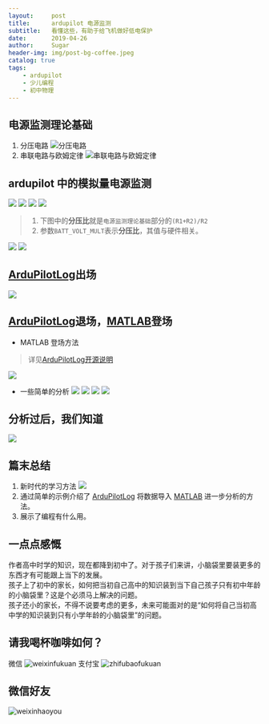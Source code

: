 ```yaml
---
layout:     post
title:      ardupilot 电源监测
subtitle:   看懂这些，有助于给飞机做好低电保护
date:       2019-04-26
author:     Sugar
header-img: img/post-bg-coffee.jpeg
catalog: true
tags:
    - ardupilot
    - 少儿编程
    - 初中物理
---
```


电源监测理论基础
---
1. 分压电路
![分压电路](https://github.com/SuWeipeng/img/raw/master/4_ardupilot/voltage_dividing_circuit_1.jpg)
2. 串联电路与欧姆定律
![串联电路与欧姆定律](https://github.com/SuWeipeng/img/raw/master/4_ardupilot/voltage_dividing_circuit_2.jpg)

ardupilot 中的模拟量电源监测
---
![](https://github.com/SuWeipeng/img/raw/master/4_ardupilot/volt_current_1.png)
![](https://github.com/SuWeipeng/img/raw/master/4_ardupilot/volt_current_2.png)
![](https://github.com/SuWeipeng/img/raw/master/4_ardupilot/volt_current_3.png)
![](https://github.com/SuWeipeng/img/raw/master/4_ardupilot/volt_current_4.png)
> 1. 下图中的**分压比**就是`电源监测理论基础`部分的`(R1+R2)/R2`<br>
> 2. 参数`BATT_VOLT_MULT`表示**分压比**，其值与硬件相关。

![](https://github.com/SuWeipeng/img/raw/master/4_ardupilot/volt_current_5.png)
![](https://github.com/SuWeipeng/img/raw/master/4_ardupilot/volt_current_6.png)

[ArduPilotLog](https://github.com/SuWeipeng/ArduPilotLog)出场
---
![](https://github.com/SuWeipeng/img/raw/master/4_ardupilot/volt_current_13.png)

[ArduPilotLog](https://github.com/SuWeipeng/ArduPilotLog)退场，[MATLAB](https://github.com/SuWeipeng/ArduPilotLog/tree/master/matlab)登场
---
* MATLAB 登场方法
> 详见[ArduPilotLog开源说明](https://github.com/SuWeipeng/ArduPilotLog)

![](https://github.com/SuWeipeng/img/raw/master/4_ardupilot/ardupilotlog_1.png)
* 一些简单的分析
![](https://github.com/SuWeipeng/img/raw/master/4_ardupilot/volt_current_14.png)
![](https://github.com/SuWeipeng/img/raw/master/4_ardupilot/volt_current_15.png)
![](https://github.com/SuWeipeng/img/raw/master/4_ardupilot/volt_current_16.png)
![](https://github.com/SuWeipeng/img/raw/master/4_ardupilot/lowpass_filter_4.png)

分析过后，我们知道
---
![](https://github.com/SuWeipeng/img/raw/master/4_ardupilot/volt_current_17.png)

篇末总结
---
1. 新时代的学习方法
![](https://github.com/SuWeipeng/img/raw/master/9_mind/mind_1.png)
2. 通过简单的示例介绍了 [ArduPilotLog](https://github.com/SuWeipeng/ArduPilotLog) 将数据导入 [MATLAB](https://github.com/SuWeipeng/ArduPilotLog/tree/master/matlab) 进一步分析的方法。
3. 展示了编程有什么用。

一点点感慨
---
作者高中时学的知识，现在都降到初中了。对于孩子们来讲，小脑袋里要装更多的东西才有可能跟上当下的发展。<br>
孩子上了初中的家长，如何把当初自己高中的知识装到当下自己孩子只有初中年龄的小脑袋里？这是个必须马上解决的问题。<br>
孩子还小的家长，不得不说要考虑的更多，未来可能面对的是“如何将自己当初高中学的知识装到只有小学年龄的小脑袋里”的问题。<br>

请我喝杯咖啡如何？
---
微信
![weixinfukuan](https://github.com/SuWeipeng/img/raw/master/weixinfukuan.jpg)
支付宝
![zhifubaofukuan](https://github.com/SuWeipeng/img/raw/master/zhifubaofukuan.jpg)

微信好友
---
![weixinhaoyou](https://github.com/SuWeipeng/img/raw/master/weixinhaoyou.png)
